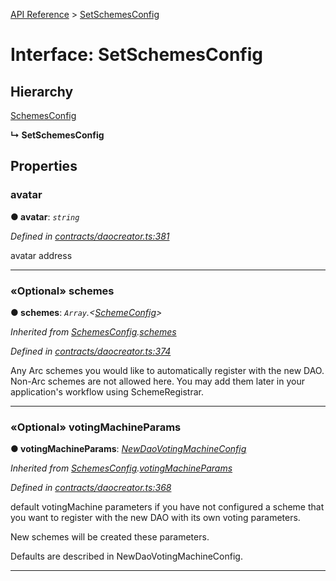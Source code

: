 [API Reference](../README.md) > [SetSchemesConfig](../interfaces/SetSchemesConfig.md)



# Interface: SetSchemesConfig

## Hierarchy


 [SchemesConfig](SchemesConfig.md)

**↳ SetSchemesConfig**








## Properties
<a id="avatar"></a>

###  avatar

**●  avatar**:  *`string`* 

*Defined in [contracts/daocreator.ts:381](https://github.com/daostack/arc.js/blob/616f6e7/lib/contracts/daocreator.ts#L381)*



avatar address




___

<a id="schemes"></a>

### «Optional» schemes

**●  schemes**:  *`Array`.<[SchemeConfig](SchemeConfig.md)>* 

*Inherited from [SchemesConfig](SchemesConfig.md).[schemes](SchemesConfig.md#schemes)*

*Defined in [contracts/daocreator.ts:374](https://github.com/daostack/arc.js/blob/616f6e7/lib/contracts/daocreator.ts#L374)*



Any Arc schemes you would like to automatically register with the new DAO. Non-Arc schemes are not allowed here. You may add them later in your application's workflow using SchemeRegistrar.




___

<a id="votingMachineParams"></a>

### «Optional» votingMachineParams

**●  votingMachineParams**:  *[NewDaoVotingMachineConfig](NewDaoVotingMachineConfig.md)* 

*Inherited from [SchemesConfig](SchemesConfig.md).[votingMachineParams](SchemesConfig.md#votingMachineParams)*

*Defined in [contracts/daocreator.ts:368](https://github.com/daostack/arc.js/blob/616f6e7/lib/contracts/daocreator.ts#L368)*



default votingMachine parameters if you have not configured a scheme that you want to register with the new DAO with its own voting parameters.

New schemes will be created these parameters.

Defaults are described in NewDaoVotingMachineConfig.




___


